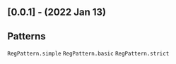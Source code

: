 ## [0.0.1] - (2022 Jan 13)

## **Patterns**

`RegPattern.simple`
`RegPattern.basic`
`RegPattern.strict`
